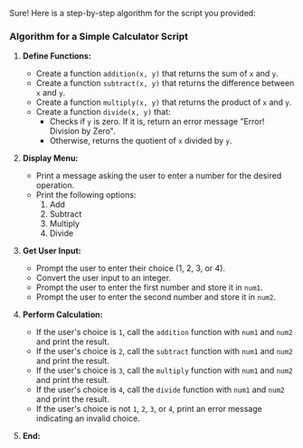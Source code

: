 Sure! Here is a step-by-step algorithm for the script you provided:

### Algorithm for a Simple Calculator Script

1. **Define Functions:**
   - Create a function `addition(x, y)` that returns the sum of `x` and `y`.
   - Create a function `subtract(x, y)` that returns the difference between `x` and `y`.
   - Create a function `multiply(x, y)` that returns the product of `x` and `y`.
   - Create a function `divide(x, y)` that:
     - Checks if `y` is zero. If it is, return an error message "Error! Division by Zero".
     - Otherwise, returns the quotient of `x` divided by `y`.

2. **Display Menu:**
   - Print a message asking the user to enter a number for the desired operation.
   - Print the following options:
     1. Add
     2. Subtract
     3. Multiply
     4. Divide

3. **Get User Input:**
   - Prompt the user to enter their choice (1, 2, 3, or 4).
   - Convert the user input to an integer.
   - Prompt the user to enter the first number and store it in `num1`.
   - Prompt the user to enter the second number and store it in `num2`.

4. **Perform Calculation:**
   - If the user's choice is `1`, call the `addition` function with `num1` and `num2` and print the result.
   - If the user's choice is `2`, call the `subtract` function with `num1` and `num2` and print the result.
   - If the user's choice is `3`, call the `multiply` function with `num1` and `num2` and print the result.
   - If the user's choice is `4`, call the `divide` function with `num1` and `num2` and print the result.
   - If the user's choice is not `1`, `2`, `3`, or `4`, print an error message indicating an invalid choice.

5. **End:**
